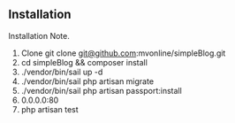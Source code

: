 
## Installation

Installation Note.
1. Clone git clone git@github.com:mvonline/simpleBlog.git
1. cd simpleBlog && composer install
1. ./vendor/bin/sail up -d
1. ./vendor/bin/sail php artisan migrate
1. ./vendor/bin/sail php artisan passport:install
1. 0.0.0.0:80
1. php artisan test
